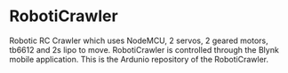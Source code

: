 # RobotiCrawler
Robotic RC Crawler which uses NodeMCU, 2 servos, 2 geared motors, tb6612 and 2s lipo to move. RobotiCrawler is controlled through the Blynk mobile application. This is the Ardunio repository of the RobotiCrawler.
